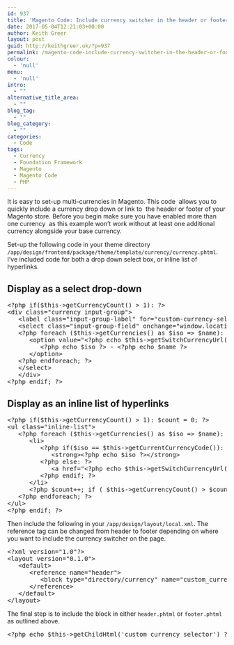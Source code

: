```yaml
---
id: 937
title: 'Magento Code: Include currency switcher in the header or footer with Foundation mark-up'
date: 2017-05-04T12:21:03+00:00
author: Keith Greer
layout: post
guid: http://keithgreer.uk/?p=937
permalink: /magento-code-include-currency-switcher-in-the-header-or-footer-with-foundation-mark-up
colour:
  - 'null'
menu:
  - 'null'
intro:
  - ""
alternative_title_area:
  - ""
blog_tag:
  - ""
blog_category:
  - ""
categories:
  - Code
tags:
  - Currency
  - Foundation Framework
  - Magento
  - Magento Code
  - PHP
---
```

It is easy to set-up multi-currencies in Magento. This code  allows you to quickly include a currency drop down or link to  the header or footer of your Magento store. Before you begin make sure you have enabled more than one currency  as this example won’t work without at least one additional currency alongside your base currency.

Set-up the following code in your theme directory `/app/design/frontend/package/theme/template/currency/currency.phtml`. I&#8217;ve included code for both a drop down select box, or inline list of hyperlinks.

<!--more-->

## Display as a select drop-down

<pre>&lt;?php if($this-&gt;getCurrencyCount() &gt; 1): ?&gt;
&lt;div class="currency input-group"&gt;
   &lt;label class="input-group-label" for="custom-currency-selector"&gt;&lt;?php echo $this-&gt;__('Your Currency:') ?&gt;&lt;/label&gt;
   &lt;select class="input-group-field" onchange="window.location.href=this.value" name="custom-currency-selector" id="custom-currency-selector"&gt;
   &lt;?php foreach ($this-&gt;getCurrencies() as $iso =&gt; $name): ?&gt;
      &lt;option value="&lt;?php echo $this-&gt;getSwitchCurrencyUrl($iso)?&gt;" &lt;?php if($iso == $this-&gt;getCurrentCurrencyCode()): ?&gt;selected &lt;?php endif; ?&gt;&gt;
         &lt;?php echo $iso ?&gt; - &lt;?php echo $name ?&gt;
      &lt;/option&gt;
   &lt;?php endforeach; ?&gt;
   &lt;/select&gt;
   &lt;/div&gt;
&lt;?php endif; ?&gt;</pre>

## Display as an inline list of hyperlinks

<pre>&lt;?php if($this-&gt;getCurrencyCount() &gt; 1): $count = 0; ?&gt;
&lt;ul class="inline-list"&gt;
   &lt;?php foreach ($this-&gt;getCurrencies() as $iso =&gt; $name): ?&gt;
      &lt;li&gt;
         &lt;?php if($iso == $this-&gt;getCurrentCurrencyCode()): ?&gt;
            &lt;strong&gt;&lt;?php echo $iso ?&gt;&lt;/strong&gt;
         &lt;?php else: ?&gt;
            &lt;a href="&lt;?php echo $this-&gt;getSwitchCurrencyUrl($iso)?&gt;" &gt;&lt;?php echo $iso ?&gt;&lt;/a&gt;
         &lt;?php endif; ?&gt;
      &lt;/li&gt;
      &lt;?php $count++; if ( $this-&gt;getCurrencyCount() &gt; $count ) { echo " &lt;li&gt;/&lt;/li&gt;"; } ?&gt;
   &lt;?php endforeach; ?&gt;
&lt;/ul&gt;
&lt;?php endif; ?&gt;</pre>

Then include the following in your `/app/design/layout/local.xml`. The reference tag can be changed from header to footer depending on where you want to include the currency switcher on the page.

<pre>&lt;?xml version="1.0"?&gt;
&lt;layout version="0.1.0"&gt;
   &lt;default&gt;
      &lt;reference name="header"&gt;
         &lt;block type="directory/currency" name="custom_currency_selector" template="currency/currency.phtml"/&gt;
      &lt;/reference&gt;
   &lt;/default&gt;
&lt;/layout&gt;</pre>

The final step is to include the block in either `header.phtml` or `footer.phtml` as outlined above.

<pre>&lt;?php echo $this-&gt;getChildHtml('custom_currency_selector') ?&gt;</pre>